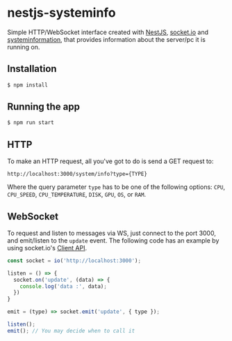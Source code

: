 # nestjs-systeminfo

Simple HTTP/WebSocket  interface created with [NestJS](https://nestjs.com/), [socket.io](https://socket.io/) and [systeminformation](https://systeminformation.io/), that provides information about the server/pc it is running on.

## Installation

```bash
$ npm install
```

## Running the app

```bash
$ npm run start
```

## HTTP

To make an HTTP request, all you've got to do is send a GET request to:
```
http://localhost:3000/system/info?type={TYPE}
```
Where the query parameter `type` has to be one of the following options: `CPU`, `CPU_SPEED`, `CPU_TEMPERATURE`, `DISK`, `GPU`, `OS`, or `RAM`.

## WebSocket

To request and listen to messages via WS, just connect to the port 3000, and emit/listen to the `update` event. The following code has an example by using socket.io's [Client API](https://socket.io/docs/v4/client-api/).

```javascript
const socket = io('http://localhost:3000');

listen = () => {
  socket.on('update', (data) => {
    console.log('data :', data);
  })
}

emit = (type) => socket.emit('update', { type });

listen();
emit(); // You may decide when to call it
```
